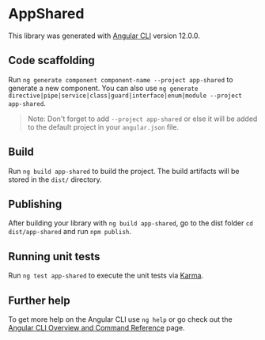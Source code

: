 # AppShared

This library was generated with [Angular CLI](https://github.com/angular/angular-cli) version 12.0.0.

## Code scaffolding

Run `ng generate component component-name --project app-shared` to generate a new component. You can also use `ng generate directive|pipe|service|class|guard|interface|enum|module --project app-shared`.
> Note: Don't forget to add `--project app-shared` or else it will be added to the default project in your `angular.json` file. 

## Build

Run `ng build app-shared` to build the project. The build artifacts will be stored in the `dist/` directory.

## Publishing

After building your library with `ng build app-shared`, go to the dist folder `cd dist/app-shared` and run `npm publish`.

## Running unit tests

Run `ng test app-shared` to execute the unit tests via [Karma](https://karma-runner.github.io).

## Further help

To get more help on the Angular CLI use `ng help` or go check out the [Angular CLI Overview and Command Reference](https://angular.io/cli) page.
